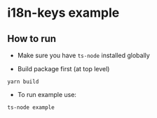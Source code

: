 # i18n-keys example

## How to run

- Make sure you have `ts-node` installed globally

- Build package first (at top level)

```
yarn build
```

- To run example use:

```
ts-node example
```

